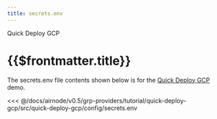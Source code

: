 ```yaml
---
title: secrets.env
---
```


<TitleSpan>Quick Deploy GCP</TitleSpan>

# {{$frontmatter.title}}

<VersionWarning/>

The secrets.env file contents shown below is for the [Quick Deploy GCP](./) demo.

<!-- prettier-ignore -->
<<< @/docs/airnode/v0.5/grp-providers/tutorial/quick-deploy-gcp/src/quick-deploy-gcp/config/secrets.env
